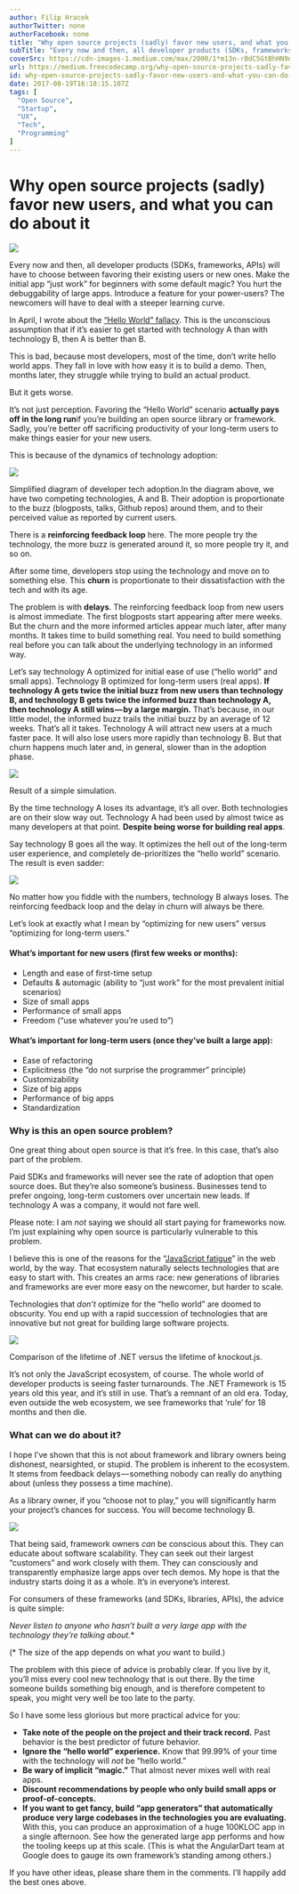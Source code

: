 ```yaml
---
author: Filip Hracek
authorTwitter: none
authorFacebook: none
title: "Why open source projects (sadly) favor new users, and what you can do about it"
subTitle: "Every now and then, all developer products (SDKs, frameworks, APIs) will have to choose between favoring their existing users or new ones..."
coverSrc: https://cdn-images-1.medium.com/max/2000/1*m13n-rBdC5GtBhHN9nLqRQ.jpeg
url: https://medium.freecodecamp.org/why-open-source-projects-sadly-favor-new-users-and-what-you-can-do-about-it-ba586038949e
id: why-open-source-projects-sadly-favor-new-users-and-what-you-can-do-about-it-ba586038949e
date: 2017-08-19T16:18:15.107Z
tags: [
  "Open Source",
  "Startup",
  "UX",
  "Tech",
  "Programming"
]
---
```

# Why open source projects (sadly) favor new users, and what you can do about it







![](https://cdn-images-1.medium.com/max/2000/1*m13n-rBdC5GtBhHN9nLqRQ.jpeg)







Every now and then, all developer products (SDKs, frameworks, APIs) will have to choose between favoring their existing users or new ones. Make the initial app “just work” for beginners with some default magic? You hurt the debuggability of large apps. Introduce a feature for your power-users? The newcomers will have to deal with a steeper learning curve.

In April, I wrote about the [“Hello World” fallacy](https://medium.com/@filiph/the-hello-world-fallacy-ef4f43ca8b7e). This is the unconscious assumption that if it’s easier to get started with technology A than with technology B, then A is better than B.

This is bad, because most developers, most of the time, don’t write hello world apps. They fall in love with how easy it is to build a demo. Then, months later, they struggle while trying to build an actual product.

But it gets worse.

It’s not just perception. Favoring the “Hello World” scenario **actually pays off in the long run**if you’re building an open source library or framework. Sadly, you’re better off sacrificing productivity of your long-term users to make things easier for your new users.

This is because of the dynamics of technology adoption:



![](https://cdn-images-1.medium.com/max/1600/1*QGmAaAtp8tbLhINmfeV8vA.png)

Simplified diagram of developer tech adoption.In the diagram above, we have two competing technologies, A and B. Their adoption is proportionate to the buzz (blogposts, talks, Github repos) around them, and to their perceived value as reported by current users.



There is a **reinforcing feedback loop** here. The more people try the technology, the more buzz is generated around it, so more people try it, and so on.

After some time, developers stop using the technology and move on to something else. This **churn** is proportionate to their dissatisfaction with the tech and with its age.

The problem is with **delays**. The reinforcing feedback loop from new users is almost immediate. The first blogposts start appearing after mere weeks. But the churn and the more informed articles appear much later, after many months. It takes time to build something real. You need to build something real before you can talk about the underlying technology in an informed way.

Let’s say technology A optimized for initial ease of use (“hello world” and small apps). Technology B optimized for long-term users (real apps). **If technology A gets twice the initial buzz from new users than technology B, and technology B gets twice the informed buzz than technology A, then technology A still wins — by a large margin.** That’s because, in our little model, the informed buzz trails the initial buzz by an average of 12 weeks. That’s all it takes. Technology A will attract new users at a much faster pace. It will also lose users more rapidly than technology B. But that churn happens much later and, in general, slower than in the adoption phase.







![](https://cdn-images-1.medium.com/max/2000/1*A8UxqqpNz4EqFkfvXjvIIQ.png)

Result of a simple simulation.







By the time technology A loses its advantage, it’s all over. Both technologies are on their slow way out. Technology A had been used by almost twice as many developers at that point. **Despite being worse for building real apps**.

Say technology B goes all the way. It optimizes the hell out of the long-term user experience, and completely de-prioritizes the “hello world” scenario. The result is even sadder:







![](https://cdn-images-1.medium.com/max/2000/1*hA1THDBInoFnXxTNfIfoqA.png)







No matter how you fiddle with the numbers, technology B always loses. The reinforcing feedback loop and the delay in churn will always be there.

Let’s look at exactly what I mean by “optimizing for new users” versus “optimizing for long-term users.”

#### What’s important for new users (first few weeks or months):

*   Length and ease of first-time setup
*   Defaults & automagic (ability to “just work” for the most prevalent initial scenarios)
*   Size of small apps
*   Performance of small apps
*   Freedom (“use whatever you’re used to”)

#### What’s important for long-term users (once they’ve built a large app):

*   Ease of refactoring
*   Explicitness (the “do not surprise the programmer” principle)
*   Customizability
*   Size of big apps
*   Performance of big apps
*   Standardization

### Why is this an open source problem?

One great thing about open source is that it’s free. In this case, that’s also part of the problem.

Paid SDKs and frameworks will never see the rate of adoption that open source does. But they’re also someone’s business. Businesses tend to prefer ongoing, long-term customers over uncertain new leads. If technology A was a company, it would not fare well.

Please note: I am _not_ saying we should all start paying for frameworks now. I’m just explaining why open source is particularly vulnerable to this problem.

I believe this is one of the reasons for the “[JavaScript fatigue](https://hackernoon.com/how-it-feels-to-learn-javascript-in-2016-d3a717dd577f)” in the web world, by the way. That ecosystem naturally selects technologies that are easy to start with. This creates an arms race: new generations of libraries and frameworks are ever more easy on the newcomer, but harder to scale.

Technologies that _don’t_ optimize for the “hello world” are doomed to obscurity. You end up with a rapid succession of technologies that are innovative but not great for building large software projects.



![](https://cdn-images-1.medium.com/max/1600/1*QKNLiP2pBCbjQgFLq-jh8Q.png)

Comparison of the lifetime of .NET versus the lifetime of knockout.js.



It’s not only the JavaScript ecosystem, of course. The whole world of developer products is seeing faster turnarounds. The .NET Framework is 15 years old this year, and it’s still in use. That’s a remnant of an old era. Today, even outside the web ecosystem, we see frameworks that ‘rule’ for 18 months and then die.

### What can we do about it?

I hope I’ve shown that this is not about framework and library owners being dishonest, nearsighted, or stupid. The problem is inherent to the ecosystem. It stems from feedback delays — something nobody can really do anything about (unless they possess a time machine).

As a library owner, if you “choose not to play,” you will significantly harm your project’s chances for success. You will become technology B.



![](https://cdn-images-1.medium.com/max/1600/1*_l6BvhiinK2Tt5_DJu6Dyg.gif)



That being said, framework owners _can_ be conscious about this. They can educate about software scalability. They can seek out their largest “customers” and work closely with them. They can consciously and transparently emphasize large apps over tech demos. My hope is that the industry starts doing it as a whole. It’s in everyone’s interest.

For consumers of these frameworks (and SDKs, libraries, APIs), the advice is quite simple:

**Never listen to anyone who hasn’t built a very large* app with the technology they’re talking about.**

(* The size of the app depends on what _you_ want to build.)

The problem with this piece of advice is probably clear. If you live by it, you’ll miss every cool new technology that is out there. By the time someone builds something big enough, and is therefore competent to speak, you might very well be too late to the party.

So I have some less glorious but more practical advice for you:

*   **Take note of the people on the project and their track record.** Past behavior is the best predictor of future behavior.
*   **Ignore the “hello world” experience.** Know that 99.99% of your time with the technology will _not_ be “hello world.”
*   **Be wary of implicit “magic.”** That almost never mixes well with real apps.
*   **Discount recommendations by people who only build small apps or proof-of-concepts.**
*   **If you want to get fancy, build “app generators” that automatically produce very large codebases in the technologies you are evaluating.** With this, you can produce an approximation of a huge 100KLOC app in a single afternoon. See how the generated large app performs and how the tooling keeps up at this scale. (This is what the AngularDart team at Google does to gauge its own framework’s standing among others.)

If you have other ideas, please share them in the comments. I’ll happily add the best ones above.








